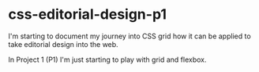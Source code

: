 # css-editorial-design-p1
I'm starting to document my journey into CSS grid how it can be applied to take editorial design into the web.

In Project 1 (P1) I'm just starting to play with grid and flexbox.
